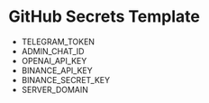 # GitHub Secrets Template

- TELEGRAM_TOKEN
- ADMIN_CHAT_ID
- OPENAI_API_KEY
- BINANCE_API_KEY
- BINANCE_SECRET_KEY
- SERVER_DOMAIN
